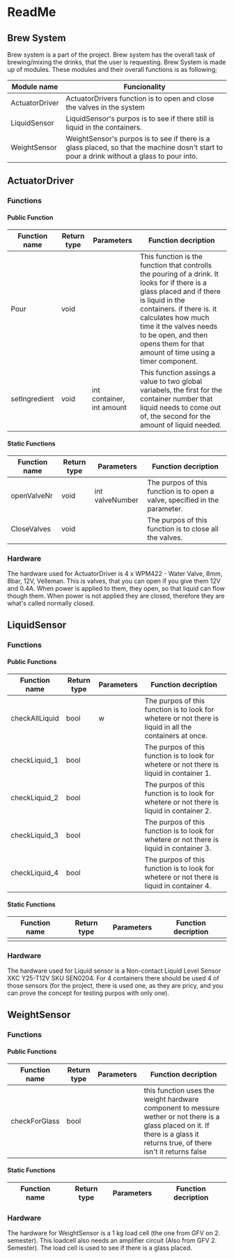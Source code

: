 # ReadMe
## Brew System
Brew system is a part of the project. Brew system has the overall task of brewing/mixing the drinks, that the user is requesting.
Brew System is made up of modules. These modules and their overall functions is as following;

| Module name | Funcionality |
|----------------|----------------|
| ActuatorDriver | ActuatorDrivers function is to open and close the valves in the system |
| LiquidSensor   | LiquidSensor's purpos is to see if there still is liquid in the containers. |
| WeightSensor   | WeightSensor's purpos is to see if there is a glass placed, so that the machine dosn't start to pour a drink without a glass to pour into. |

## ActuatorDriver
### Functions
#### Public Function
| Function name | Return type | Parameters | Function decription |
|---------------|------------|------------|------------------|
| Pour | void | | This function is the function that controlls the pouring of a drink. It looks for if there is a glass placed and if there is liquid in the containers. if there is. it calculates how much time it the valves needs to be open, and then opens them for that amount of time using a timer component. |
| setIngredient| void | int container, int amount | This function assings a value to two global variabels, the first for the container number that liquid needs to come out of, the second for the amount of liquid needed. |

#### Static Functions
| Function name | Return type | Parameters | Function decription |
|---------------|------------|------------|------------------|
| openValveNr | void | int valveNumber | The purpos of this function is to open a valve, specified in the parameter. |
| CloseValves | void | | The purpos of this function is to close all the valves. |

### Hardware
The hardware used for ActuatorDriver is 4 x WPM422 - Water Valve, 8mm, 8bar, 12V, Velleman. This is valves, that you can open if you give them 12V and 0.4A. When power is applied to them, they open, so that liquid can flow though them. When power is not applied they are closed, therefore they are what's called normally closed.

## LiquidSensor
### Functions
#### Public Functions
| Function name | Return type | Parameters | Function decription |
|---------------|------------|------------|------------------|
| checkAllLiquid | bool |w | The purpos of this function is to look for whetere or not there is liquid in all the containers at once. | 
| checkLiquid_1 | bool | | The purpos of this function is to look for whetere or not there is liquid in container 1. | 
| checkLiquid_2 | bool | | The purpos of this function is to look for whetere or not there is liquid in container 2. | 
| checkLiquid_3 | bool | | The purpos of this function is to look for whetere or not there is liquid in container 3. | 
| checkLiquid_4 | bool | | The purpos of this function is to look for whetere or not there is liquid in container 4. | 
#### Static Functions
| Function name | Return type | Parameters | Function decription |
|---------------|------------|------------|------------------|
|||||

### Hardware
The hardware used for Liquid sensor is a Non-contact Liquid Level Sensor XKC Y25-T12V SKU SEN0204. For 4 containers there should be used 4 of those sensors (for the project, there is used one, as they are pricy, and you can prove the concept for testing purpos with only one).

## WeightSensor
### Functions
#### Public Functions
| Function name | Return type | Parameters | Function decription |
|---------------|------------|------------|------------------|
| checkForGlass | bool | | this function uses the weight hardware component to messure wether or not there is a glass placed on it. If there is a glass it returns true, of there isn't it returns false |

#### Static Functions
| Function name | Return type | Parameters | Function decription |
|---------------|------------|------------|------------------|

### Hardware
The hardware for WeightSensor is a 1 kg load cell (the one from GFV on 2. semester). This loadcell also needs an amplifier circuit (Also from GFV 2. Semester). The load cell is used to see if there is a glass placed.
